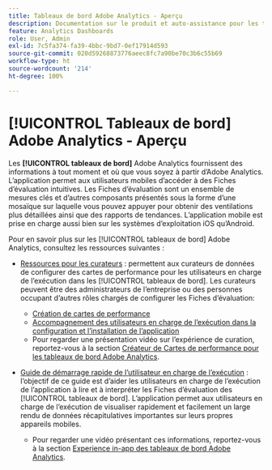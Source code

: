 ```yaml
---
title: Tableaux de bord Adobe Analytics - Aperçu
description: Documentation sur le produit et auto-assistance pour les tableaux de bord Adobe Analytics
feature: Analytics Dashboards
role: User, Admin
exl-id: 7c5fa374-fa39-4bbc-9bd7-0ef17914d593
source-git-commit: 020d59268873776aeec8fc7a90be70c3b6c55b69
workflow-type: ht
source-wordcount: '214'
ht-degree: 100%

---
```


# [!UICONTROL Tableaux de bord] Adobe Analytics - Aperçu

Les **[!UICONTROL tableaux de bord]** Adobe Analytics fournissent des informations à tout moment et où que vous soyez à partir d’Adobe Analytics. L’application permet aux utilisateurs mobiles d’accéder à des Fiches d’évaluation intuitives. Les Fiches d’évaluation sont un ensemble de mesures clés et d’autres composants présentés sous la forme d’une mosaïque sur laquelle vous pouvez appuyer pour obtenir des ventilations plus détaillées ainsi que des rapports de tendances. L’application mobile est prise en charge aussi bien sur les systèmes d’exploitation iOS qu’Android.

Pour en savoir plus sur les [!UICONTROL tableaux de bord] Adobe Analytics, consultez les ressources suivantes :

* [Ressources pour les curateurs](/help/mobile-app/curator.md) : permettent aux curateurs de données de configurer des cartes de performance pour les utilisateurs en charge de lʼexécution dans les [!UICONTROL tableaux de bord]. Les curateurs peuvent être des administrateurs de l’entreprise ou des personnes occupant d’autres rôles chargés de configurer les Fiches d’évaluation:

   * [Création de cartes de performance](/help/mobile-app/create-scorecard.md)
   * [Accompagnement des utilisateurs en charge de lʼexécution dans la configuration et lʼinstallation de lʼapplication](/help/mobile-app/set-up-execs.md)
   * Pour regarder une présentation vidéo sur lʼexpérience de curation, reportez-vous à la section [Créateur de Cartes de performance pour les tableaux de bord Adobe Analytics](https://experienceleague.adobe.com/docs/analytics-learn/tutorials/additional-tools/analytics-dashboards/adobe-analytics-dashboards-scorecard-builder.html?lang=fr).


* [Guide de démarrage rapide de l’utilisateur en charge de l’exécution](/help/mobile-app/executive.md) : l’objectif de ce guide est d’aider les utilisateurs en charge de l’exécution de l’application à lire et à interpréter les Fiches d’évaluation des [!UICONTROL tableaux de bord]. L’application permet aux utilisateurs en charge de l’exécution de visualiser rapidement et facilement un large rendu de données récapitulatives importantes sur leurs propres appareils mobiles.

   * Pour regarder une vidéo présentant ces informations, reportez-vous à la section [Experience in-app des tableaux de bord Adobe Analytics](https://experienceleague.adobe.com/docs/analytics-learn/tutorials/additional-tools/analytics-dashboards/adobe-analytics-dashboards-in-app-experience.html?lang=fr).
